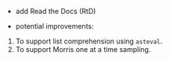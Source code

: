 * add Read the Docs (RtD) 

* potential improvements:
1. To support list comprehension using `asteval`.
1. To support Morris one at a time sampling.
